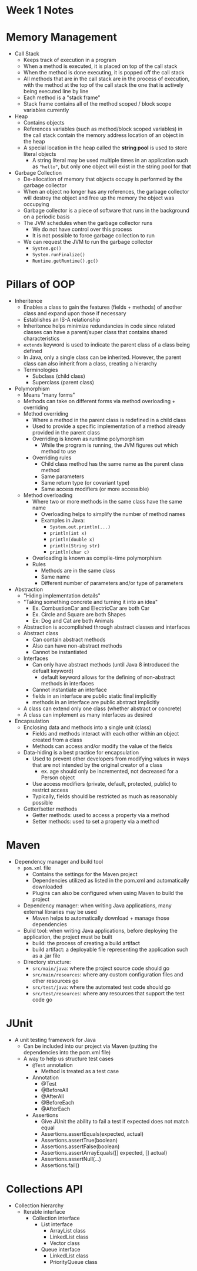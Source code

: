 # Week 1 Notes

# Memory Management
- Call Stack
    - Keeps track of execution in a program
    - When a method is executed, it is placed on top of the call stack
    - When the method is done executing, it is popped off the call stack
    - All methods that are in the call stack are in the process of execution, with the method at the top of the call stack the one that is actively being executed line by line
    - Each method is a "stack frame"
    - Stack frame contains all of the method scoped / block scope variables currently
- Heap
    - Contains objects
    - References variables (such as method/block scoped variables) in the call stack contain the memory address location of an object in the heap
    - A special location in the heap called the **string pool** is used to store literal objects 
        - A string literal may be used multiple times in an application such as `"hello"`, but only one object will exist in the string pool for that
- Garbage Collection
    - De-allocation of memory that objects occupy is performed by the garbage collector
    - When an object no longer has any references, the garbage collector will destroy the object and free up the memory the object was occupying
    - Garbage collector is a piece of software that runs in the background on a periodic basis
    - The JVM schedules when the garbage collector runs
        - We do not have control over this process
        - It is not possible to force garbage collection to run
    - We can request the JVM to run the garbage collector
        - `System.gc()`
        - `System.runFinalize()`
        - `Runtime.getRuntime().gc()`

# Pillars of OOP
- Inheritence
    - Enables a class to gain the features (fields + methods) of another class and expand upon those if necessary
    - Establishes an IS-A relationship
    - Inheritence helps minimize redundancies in code since related classes can have a parent/super class that contains shared characteristics
    - `extends` keyword is used to indicate the parent class of a class being defined
    - In Java, only a single class can be inherited. However, the parent class can also inherit from a class, creating a hierarchy
    - Terminologies
        - Subclass (child class)
        - Superclass (parent class)
- Polymorphism
    - Means "many forms"
    - Methods can take on different forms via method overloading + overriding
    - Method overriding
        - Where a method in the parent class is redefined in a child class
        - Used to provide a specific implementation of a method already provided in the parent class
        - Overriding is known as runtime polymorphism
            - While the program is running, the JVM figures out which method to use
        - Overriding rules
            - Child class method has the same name as the parent class method
            - Same parameters
            - Same return type (or covariant type)
            - Same access modifiers (or more accessible)
    - Method overloading
        - Where two or more methods in the same class have the same name
            - Overloading helps to simplify the number of method names
            - Examples in Java:
                - `System.out.println(...)`
                - `println(int x)` 
                - `println(double x)` 
                - `println(String str)`  
                - `println(char c)`
        - Overloading is known as compile-time polymorphism
        - Rules
            - Methods are in the same class
            - Same name
            - Different number of parameters and/or type of parameters
- Abstraction
    - "Hiding implementation details"
    - "Taking something concrete and turning it into an idea"
        - Ex. CombustionCar and ElectricCar are both Car
        - Ex. Circle and Square are both Shapes
        - Ex: Dog and Cat are both Animals
    - Abstraction is accomplished through abstract classes and interfaces
    - Abstract class
        - Can contain abstract methods
        - Also can have non-abstract methods
        - Cannot be instantiated
    - Interfaces
        - Can only have abstract methods (until Java 8 introduced the defualt keyword)
            - default keyword allows for the defining of non-abstract methods in interfaces
        - Cannot instantiate an interface
        - fields in an interface are public static final implicitly
        - methods in an interface are public abstract implicitly
    - A class can extend only one class (whether abstract or concrete)
    - A class can implement as many interfaces as desired
- Encapsulation 
    - Enclosing data and methods into a single unit (class)
        - Fields and methods interact with each other within an object created from a class
        - Methods can access and/or modify the value of the fields
    - Data-hiding is a best practice for encapsulation 
        - Used to prevent other developers from modifying values in ways that are not intended by the original creator of a class
            - ex. age should only be incremented, not decreased for a Person object
        - Use access modifiers (private, default, protected, public) to restrict access
        - Typically, fields should be restricted as much as reasonably possible
    - Getter/setter methods
        - Getter methods: used to access a property via a method
        - Setter methods: used to set a property via a method

# Maven
- Dependency manager and build tool
    - `pom.xml` file
        - Contains the settings for the Maven project
        - Dependencies utilized as listed in the pom.xml and automatically downloaded
        - Plugins can also be configured when using Maven to build the project
    - Dependency manager: when writing Java applications, many external libraries may be used
        - Maven helps to automatically download + manage those dependencies
    - Build tool: when writing Java applications, before deploying the application, the project must be built
        - build: the process of creating a build artifact
        - build artifact: a deployable file representing the application such as a .jar file
    - Directory structure:
        - `src/main/java`: where the project source code should go
        - `src/main/resources`: where any custom configuration files and other resources go
        - `src/test/java`: where the automated test code should go
        - `src/test/resources`: where any resources that support the test code go

# JUnit
- A unit testing framework for Java
    - Can be included into our project via Maven (putting the dependencies into the pom.xml file)
    - A way to help us structure test cases
        - `@Test` annotation
            - Method is treated as a test case
        - Annotation
            - @Test
            - @BeforeAll
            - @AfterAll
            - @BeforeEach
            - @AfterEach
        - Assertions
            - Give JUnit the ability to fail a test if expected does not match equal
            - Assertions.assertEquals(expected, actual)
            - Assertions.assertTrue(boolean)
            - Assertions.assertFalse(boolean)
            - Assertions.assertArrayEquals([] expected, [] actual)
            - Assertions.assertNull(...)
            - Assertions.fail()

# Collections API
- Collection hierarchy
    - Iterable interface
        - Collection interface
            - List interface
                - ArrayList class
                - LinkedList class
                - Vector class
            - Queue interface
                - LinkedList class
                - PriorityQueue class
